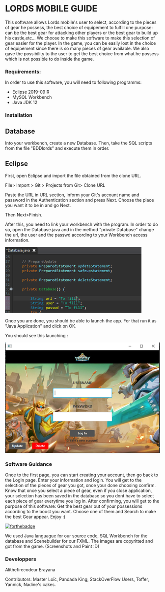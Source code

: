 # LORDS MOBILE GUIDE

This software allows Lords mobile's user to select, according to the pieces of gear he possess, the best choice of equipement to fulfill one purpose:
can be the best gear for attacking other players or the best gear to build up his castle,etc...
We choose to make this software to make this selection of gear easier for the player. In the game, you can be easily lost in the choice of equipement since there is so many pieces of gear available.
We also gave the possibility to the user to get the best choice from what he possess which is not possible to do inside the game.


### Requirements:

In order to use this software, you will need to following programms:

- Eclipse 2019-09 R
- MySQL Workbench
- Java JDK 12

### Installation

## Database

Into your workbench, create a new Database.
Then, take the SQL scripts from the file "BDDlords" and execute them in order.

## Eclipse

First, open Eclipse and import the file obtained from the clone URL.

File> Import > Git > Projects from Git> Clone URL

Paste the URL in URL section, inform your Git's account name and password in the Authentication section and press Next.
Choose the place you want it to be in and go Next.

Then Next>Finish.

After this, you need to link your workbench with the program.
In order to do so, open the Database.java and in the method "private Database" change the url, the user and the passwd according to your Workbench access information.

 ![Screenshot](screendDatabase.png)

Once you are done, you should be able to launch the app.
For that run it as "Java Application" and click on OK.

You should see this launching :

 ![Screenshot](screenLogiciel.png) 

### Software Guidance

Once to the first page, you can start creating your account, then go back to the LogIn page.
Enter your information and login.
You will get to the selection of the pieces of gear you got, once your done choosing confirm.
Know that once you select a piece of gear, even if you close application, your selection has been saved in the database so you dont have to select each piece of gear everytime you log in.
After confirming, you will get to the purpose of this software: Get the best gear out of your possessions according to the boost you want.
Choose one of them and Search to make the best Gear appear.
Enjoy :)

[![forthebadge](http://forthebadge.com/images/badges/built-with-love.svg)](http://forthebadge.com) 

We used Java languague for our source code, SQL Workbench for the database and Scenebuilder for our FXML.
The images are copyritted and got from the game. (Screenshots and Paint :D)


### Developpers

Alithefirecodeur
Erayana

Contributors: Master Loïc, Pandada King, StackOverFlow Users, Toffer, Yannick, Nadine's cakes.